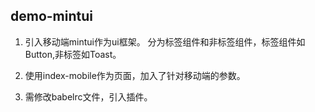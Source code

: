 ## demo-mintui

1. 引入移动端mintui作为ui框架。
分为标签组件和非标签组件，标签组件如Button,非标签如Toast。


2. 使用index-mobile作为页面，加入了针对移动端的参数。


3. 需修改babelrc文件，引入插件。






